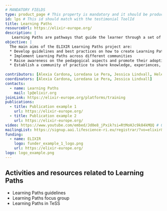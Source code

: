 ```yaml
---
# MANDATORY FIELDS
type: product_page # This property is mandatory and it should be product_page
id: lps # This id should match with the testimonial ToolId
title: Learning Paths
resourceUrl: https://elixir-europe.org/
description: |
   Learning Paths are pathways that guide the learner through a set of learning courses or materials to be undertaken progressively to acquire the desired knowledge and skills on a subject. Establishing and implementing Learning Paths will facilitate the learning process in any professional trajectory and career path.
objective: |
  The main aims of the ELIXIR Learning Paths project are:
  * Develop guidelines and best practices on how to create Learning Paths
  * Implement Learning Paths across different communities
  * Raise awareness on the pedagogical aspects and promote their adoption
  * Establish a community of practice to share knowledge, experiences, and ideas
 
contributors: [Alexia Cardona, Loredana Le Pera, Jessica Lindvall, Helena Schnitzer, Eva Alloza]
coordinators: [Alexia Cardona, Loredana Le Pera, Jessica Lindvall]
contacts:
  - name: Learning Paths 
    mail: lp@elixir.org
joinLink: https://elixir-europe.org/platforms/training
publications:
  - title: Publication example 1
    url: https://elixir-europe.org/
  - title: Publication example 2
    url: https://elixir-europe.org/
video: https://www.youtube.com/embed/Jd0e8_jPxik?si=RtMoHJc9k84kMQQ # ONLY YOUTUBE SUPPORTED AT THIS MOMENT
mailingList: https://signup.aai.lifescience-ri.eu/registrar/?vo=elixir&group=Community%3ATraining
funding:
  - name: ELIXIR
    logo: funder_example_1_logo.png
    url: https://elixir-europe.org/ 
logo: logo_example.png
---
```


## Activities and resources related to Learning Paths
* Learning Paths guidelines
* Learning Paths focus group
* Learning Paths in TeSS

